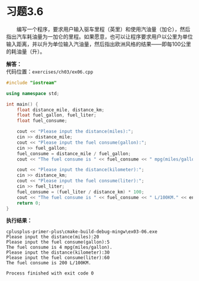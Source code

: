 # 习题3.6

&emsp;&emsp;编写一个程序，要求用户输入驱车里程（英里）和使用汽油量（加仑），然后指出汽车耗油量为一加仑的里程。如果愿意，也可以让程序要求用户以公里为单位输入距离，并以升为单位输入汽油量，然后指出欧洲风格的结果——即每100公里的耗油量（升）。

**解答：**  
代码位置：`exercises/ch03/ex06.cpp`
```c++
#include "iostream"

using namespace std;

int main() {
    float distance_mile, distance_km;
    float fuel_gallon, fuel_liter;
    float fuel_consume;

    cout << "Please input the distance(miles):";
    cin >> distance_mile;
    cout << "Please input the fuel consume(gallon):";
    cin >> fuel_gallon;
    fuel_consume = distance_mile / fuel_gallon;
    cout << "The fuel consume is " << fuel_consume << " mpg(miles/gallon)." << endl;

    cout << "Please input the distance(kilometer):";
    cin >> distance_km;
    cout << "Please input the fuel consume(liter):";
    cin >> fuel_liter;
    fuel_consume = (fuel_liter / distance_km) * 100;
    cout << "The fuel consume is " << fuel_consume << " L/100KM." << endl;
    return 0;
}
```

**执行结果：**
```
cplusplus-primer-plus\cmake-build-debug-mingw\ex03-06.exe
Please input the distance(miles):20
Please input the fuel consume(gallon):5
The fuel consume is 4 mpg(miles/gallon).
Please input the distance(kilometer):30
Please input the fuel consume(liter):60
The fuel consume is 200 L/100KM.

Process finished with exit code 0
```